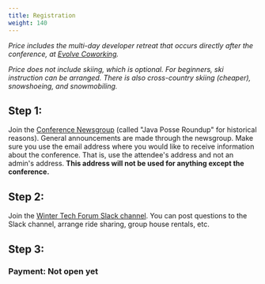 ```yaml
---
title: Registration
weight: 140
---
```


*Price includes the multi-day developer retreat that occurs directly
after the conference, at [Evolve Coworking](https://www.evolvework.co/).*

*Price does not include skiing, which is optional. For beginners, ski
instruction can be arranged. There is also cross-country skiing
(cheaper), snowshoeing, and snowmobiling.*

Step 1:
-------

Join the [Conference
Newsgroup](http://groups.google.com/group/JavaPosseRoundup) (called "Java
Posse Roundup" for historical reasons). General announcements are made through
the newsgroup. Make sure you use the email address where you would like to
receive information about the conference. That is, use the attendee's address
and not an admin's address. **This address will not be used for anything
except the conference.**

Step 2:
-------

Join the [Winter Tech Forum Slack channel](https://join.slack.com/t/wtfconf/shared_invite/enQtNDk5MjUyMTc4MjkxLTQzMGU5NDQ2MWViNDM5OTZlNzhkNWY2NTI0MGI4NDQyMzMxMmFjN2FmNzE0YjdiOWVhYjAzNTY1MGU3YjZiYTg).
You can post questions to the Slack channel, arrange ride sharing, group house
rentals, etc.

Step 3:
-------

### Payment: Not open yet

